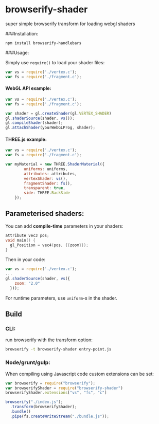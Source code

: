 browserify-shader
=================

super simple browserify transform for loading webgl shaders

###Installation:

`npm install browserify-handlebars`

###Usage:

Simply use `require()` to load your shader files:

```javascript
var vs = require('./vertex.c');
var fs = require('./fragment.c');
```

#### WebGL API example:
```javascript
var vs = require('./vertex.c');
var fs = require('./fragment.c');

var shader = gl.createShader(gl.VERTEX_SHADER)
gl.shaderSource(shader, vs()); 
gl.compileShader(shader);
gl.attachShader(yourWebGLProg, shader);
```

#### THREE.js example:
```javascript
var vs = require('./vertex.c');
var fs = require('./fragment.c');

var myMaterial = new THREE.ShaderMaterial({
        uniforms: uniforms,
        attributes: attributes,
        vertexShader: vs(),
        fragmentShader: fs(),
        transparent: true,
        side: THREE.BackSide
    });
```

## Parameterised shaders:
You can add **compile-time** parameters in your shaders:
```c
attribute vec3 pos;
void main() {
  gl_Position = vec4(pos, {{zoom}});
}
```
Then in your code:
```javascript
var vs = require('./vertex.c');
...
gl.shaderSource(shader, vs({
    zoom: "2.0"
  })); 
```
For runtime parameters, use `uniform`-s in the shader.

## Build

### CLI:
run browserify with the transform option:
```bash
browserify -t browserify-shader entry-point.js
```

### Node/grunt/gulp:
When compiling using Javascript code custom extensions can be set:
```javascript
var browserify = require("browserify");
var browserifyShader = require("browserify-shader")
browserifyShader.extensions["vs", "fs", "c"]

browserify("./index.js");
  .transform(browserifyShader);
  .bundle()
  .pipe(fs.createWriteStream("./bundle.js"));
```
